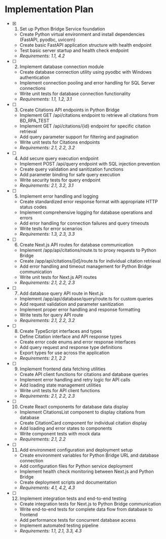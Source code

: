 # Implementation Plan

- [x] 1. Set up Python Bridge Service foundation





















  - Create Python virtual environment and install dependencies (FastAPI, pyodbc, uvicorn)
  - Create basic FastAPI application structure with health endpoint
  - Test basic server startup and health check endpoint
  - _Requirements: 1.1, 4.2_

- [ ] 2. Implement database connection module








  - Create database connection utility using pyodbc with Windows authentication
  - Implement connection pooling and error handling for SQL Server connections
  - Write unit tests for database connection functionality
  - _Requirements: 1.1, 1.2, 3.1_

- [ ] 3. Create Citations API endpoints in Python Bridge
  - Implement GET /api/citations endpoint to retrieve all citations from BD_RPA_TEST
  - Implement GET /api/citations/{id} endpoint for specific citation retrieval
  - Add query parameter support for filtering and pagination
  - Write unit tests for Citations endpoints
  - _Requirements: 2.1, 2.2, 3.2_

- [ ] 4. Add secure query execution endpoint
  - Implement POST /api/query endpoint with SQL injection prevention
  - Create query validation and sanitization functions
  - Add parameter binding for safe query execution
  - Write security tests for query endpoint
  - _Requirements: 2.1, 3.2, 3.1_

- [ ] 5. Implement error handling and logging
  - Create standardized error response format with appropriate HTTP status codes
  - Implement comprehensive logging for database operations and errors
  - Add error handling for connection failures and query timeouts
  - Write tests for error scenarios
  - _Requirements: 1.3, 2.3, 3.3_

- [ ] 6. Create Next.js API routes for database communication
  - Implement /app/api/citations/route.ts to proxy requests to Python Bridge
  - Create /app/api/citations/[id]/route.ts for individual citation retrieval
  - Add error handling and timeout management for Python Bridge communication
  - Write unit tests for Next.js API routes
  - _Requirements: 2.1, 2.2, 2.3_

- [ ] 7. Add database query API route in Next.js
  - Implement /app/api/database/query/route.ts for custom queries
  - Add request validation and parameter sanitization
  - Implement proper error handling and response formatting
  - Write tests for query API route
  - _Requirements: 2.1, 2.2, 3.2_

- [ ] 8. Create TypeScript interfaces and types
  - Define Citation interface and API response types
  - Create error code enums and error response interfaces
  - Add query request and response type definitions
  - Export types for use across the application
  - _Requirements: 2.1, 2.2_

- [ ] 9. Implement frontend data fetching utilities
  - Create API client functions for citations and database queries
  - Implement error handling and retry logic for API calls
  - Add loading state management utilities
  - Write unit tests for API client functions
  - _Requirements: 2.1, 2.2, 2.3_

- [ ] 10. Create React components for database data display
  - Implement CitationsList component to display citations from database
  - Create CitationCard component for individual citation display
  - Add loading and error states to components
  - Write component tests with mock data
  - _Requirements: 2.1, 2.2_

- [ ] 11. Add environment configuration and deployment setup
  - Create environment variables for Python Bridge URL and database connection
  - Add configuration files for Python service deployment
  - Implement health check monitoring between Next.js and Python Bridge
  - Create deployment scripts and documentation
  - _Requirements: 4.1, 4.2, 4.3_

- [ ] 12. Implement integration tests and end-to-end testing
  - Create integration tests for Next.js to Python Bridge communication
  - Write end-to-end tests for complete data flow from database to frontend
  - Add performance tests for concurrent database access
  - Implement automated testing pipeline
  - _Requirements: 1.1, 2.1, 3.3, 4.3_